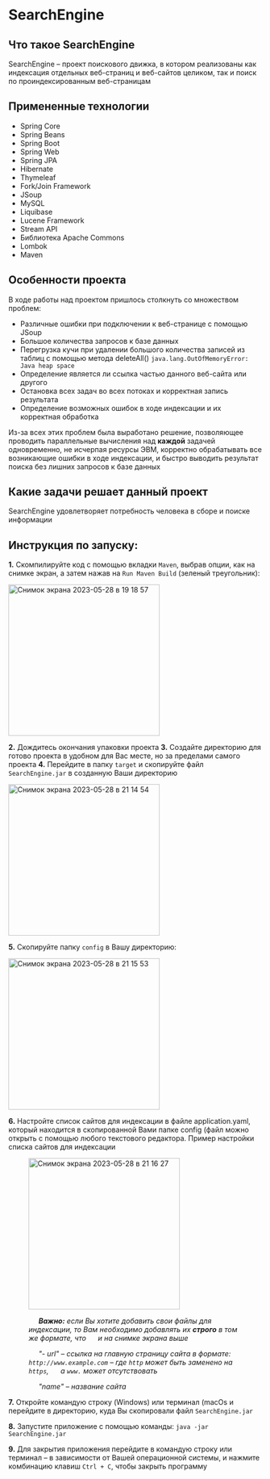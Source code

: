 # SearchEngine 

## Что такое SearchEngine
SearchEngine – проект поискового движка, в котором реализованы как индексация отдельных веб-страниц и веб-сайтов целиком, так и поиск по проиндексированным веб-страницам

## Примененные технологии
- Spring Core
- Spring Beans
- Spring Boot
- Spring Web
- Spring JPA 
- Hibernate
- Thymeleaf
- Fork/Join Framework
- JSoup
- MySQL
- Liquibase
- Lucene Framework
- Stream API
- Библиотека Apache Commons
- Lombok
- Maven

## Особенности проекта
В ходе работы над проектом пришлось столкнуть со множеством проблем:
- Различные ошибки при подключении к веб-странице с помощью JSoup 
- Большое количества запросов к базе данных
- Перегрузка кучи при удалении большого количества записей из таблиц с помощью метода deleteAll()
`java.lang.OutOfMemoryError: Java heap space`
- Определение является ли ссылка частью данного веб-сайта или другого
- Остановка всех задач во всех потоках и корректная запись результата
- Определение возможных ошибок в ходе индексации и их корректная обработка

Из-за всех этих проблем была выработано решение, позволяющее проводить параллельные вычисления над **каждой** задачей одновременно, не исчерпая ресурсы ЭВМ, корректно обрабатывать все возникающие ошибки в ходе индексации,  и быстро выводить результат поиска без лишних запросов к базе данных

## Какие задачи решает данный проект
SearchEngine удовлетворяет потребность человека в сборе и поиске информации

## Инструкция по запуску:
**1.** Скомпилируйте код с помощью вкладки `Maven`, выбрав опции, как на снимке экран, а затем нажав на `Run Maven Build` (зеленый треугольник):

<img width="300" alt="Снимок экрана 2023-05-28 в 19 18 57" src="https://github.com/cemperlol/searchengine/assets/98911150/82865d29-afaf-4edd-9ca1-a27d3357c98c">
<br>

**2.** Дождитесь окончания упаковки проекта
**3.** Создайте директорию для готово проекта в удобном для Вас месте, но за пределами самого проекта
**4.** Перейдите в папку `target` и скопируйте файл `SearchEngine.jar` в созданную Ваши директорию

<img width="300" alt="Снимок экрана 2023-05-28 в 21 14 54" src="https://github.com/cemperlol/searchengine/assets/98911150/7d33d199-eda6-4c30-ad81-b172ec0ff38c">
<br>

**5.** Скопируйте папку `config` в Вашу директорию:

<img width="300" alt="Снимок экрана 2023-05-28 в 21 15 53" src="https://github.com/cemperlol/searchengine/assets/98911150/da9a87d8-2849-4885-98e5-a973da9fba25">
<br>

**6.** Настройте список сайтов для индексации в файле application.yaml, который находится в скопированной Вами папке config (файл можно открыть с помощью любого текстового редактора. Пример настройки списка сайтов для индексации
<figure>
  <img width="300" alt="Снимок экрана 2023-05-28 в 21 16 27" src="https://github.com/cemperlol/searchengine/assets/98911150/46544453-b4b6-419f-b5cb-8c8f56840861">
  <br>
  <figcaption>
    <i>
      <p>
        &nbsp&nbsp&nbsp&nbsp&nbsp<strong>Важно:</strong> если Вы хотите добавить свои файлы для индексации, то Вам необходимо добавлять их <strong>строго</strong> в
        том же формате, что &nbsp&nbsp&nbsp&nbsp&nbspи на снимке экрана выше
      </p>
      <p>
        &nbsp&nbsp&nbsp&nbsp&nbsp"- url" – ссылка на главную страницу сайта в формате: <code>http://www.example.com</code> – где <code>http</code> может быть
        заменено на <code>https</code>, &nbsp&nbsp&nbsp&nbsp&nbspа <code>www.</code> может отсутствовать<br>
      </p>
      <p>
        &nbsp&nbsp&nbsp&nbsp&nbsp"name" – название сайта        
      </p>
    </i>
  </figcaption>
</figure>

**7.** Откройте командую строку (Windows) или терминал (macOs и перейдите в директорию, куда Вы скопировали файл `SearchEngine.jar`

**8.** Запустите приложение с помощью команды: `java -jar SearchEngine.jar`

**9.** Для закрытия приложения перейдите в командую строку или терминал – в зависимости от Вашей операционной системы, и нажмите комбинацию клавиш `Ctrl + C`, чтобы закрыть программу


